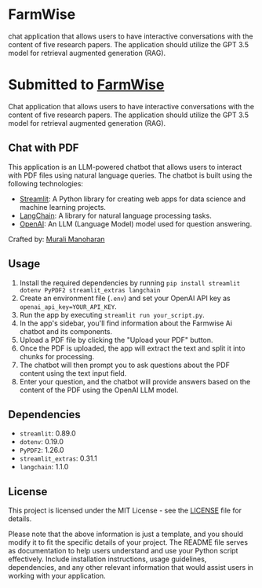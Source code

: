 # FarmWise
chat application that allows users to have interactive 
conversations with the content of five research papers. The application should utilize the GPT 3.5 model for retrieval augmented generation (RAG).
# Submitted to [FarmWise](https://listedinc.notion.site/About-Us-Listed-Inc-c158f2e78d7948a2abae6033e56920e8)

Chat application that allows users to have interactive conversations with the content of five research papers. The application should utilize the GPT 3.5 model for retrieval augmented generation (RAG).

## Chat with PDF
This application is an LLM-powered chatbot that allows users to interact with PDF files using natural language queries. The chatbot is built using the following technologies:

- [Streamlit](https://streamlit.io/): A Python library for creating web apps for data science and machine learning projects.
- [LangChain](https://python.langchain.com/): A library for natural language processing tasks.
- [OpenAI](https://platform.openai.com/docs/models): An LLM (Language Model) model used for question answering.

Crafted by: [Murali Manoharan](https://github.com/MURALIMANOHARAN1)

## Usage
1. Install the required dependencies by running `pip install streamlit dotenv PyPDF2 streamlit_extras langchain`
2. Create an environment file (`.env`) and set your OpenAI API key as `openai_api_key=YOUR_API_KEY`.
3. Run the app by executing `streamlit run your_script.py`.
4. In the app's sidebar, you'll find information about the Farmwise Ai chatbot and its components.
5. Upload a PDF file by clicking the "Upload your PDF" button.
6. Once the PDF is uploaded, the app will extract the text and split it into chunks for processing.
7. The chatbot will then prompt you to ask questions about the PDF content using the text input field.
8. Enter your question, and the chatbot will provide answers based on the content of the PDF using the OpenAI LLM model.

## Dependencies
- `streamlit`: 0.89.0
- `dotenv`: 0.19.0
- `PyPDF2`: 1.26.0
- `streamlit_extras`: 0.31.1
- `langchain`: 1.1.0

## License
This project is licensed under the MIT License - see the [LICENSE](LICENSE) file for details.

Please note that the above information is just a template, and you should modify it to fit the specific details of your project. The README file serves as documentation to help users understand and use your Python script effectively. Include installation instructions, usage guidelines, dependencies, and any other relevant information that would assist users in working with your application.

